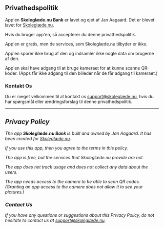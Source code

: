 ## Privathedspolitik

App'en **Skoleglæde<span></span>.nu Bank** er lavet og ejet af Jan Aagaard. Det er blevet lavet for [Skoleglæde.nu](https://skoleglæde.nu).

Hvis du bruger app'en, så accepterer du denne privathedspolitik.

App'en er gratis, men de services, som Skoleglæde.nu tilbyder er ikke.

App'en sporer ikke brug af den og indsamler ikke nogle data om brugerne af den.

App'en skal have adgang til at bruge kameraet for at kunne scanne QR-koder. (Apps får ikke adgang til den billeder når de får adgang til kameraet.)

### Kontakt Os

Du er meget velkommen til at kontakt os [support@skoleglæde.nu](mailto:support@skoleglæde.nu), hvis du har spørgsmål eller ændringsforslag til denne privathedspolitik.

---

## _Privacy Policy_

_The app **Skoleglæde<span></span>.nu Bank** is built and owned by Jan Aagaard. It has been created for [Skoleglæde.nu](https://skoleglæde.nu)._

_If you use this app, then you agree to the terms in this policy._

_The app is free, but the services that Skoleglæde.nu provide are not._

_The app does not track usage and does not collect any data about the users._

_The app needs access to the camera to be able to scan QR codes. (Granting an app access to the camera does not allow it to see your pictures.)_

### _Contact Us_

_If you have any questions or suggestions about this Privacy Policy, do not hesitate to contact us at [support@skoleglæde.nu](mailto:support@skoleglæde.nu)._
